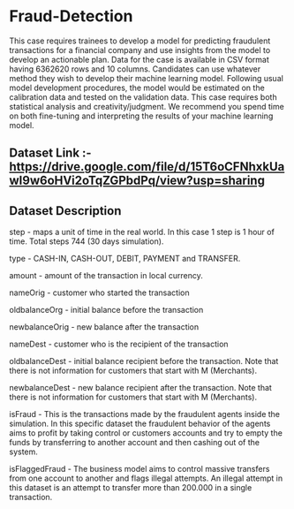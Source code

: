 # Fraud-Detection
This case requires trainees to develop a model for predicting fraudulent transactions for a
financial company and use insights from the model to develop an actionable plan. Data for the
case is available in CSV format having 6362620 rows and 10 columns.
Candidates can use whatever method they wish to develop their machine learning model.
Following usual model development procedures, the model would be estimated on the
calibration data and tested on the validation data. This case requires both statistical analysis and
creativity/judgment. We recommend you spend time on both fine-tuning and interpreting the
results of your machine learning model.

## Dataset Link :- https://drive.google.com/file/d/15T6oCFNhxkUawI9w6oHVi2oTqZGPbdPq/view?usp=sharing

## Dataset Description
step - maps a unit of time in the real world. In this case 1 step is 1 hour of time. Total steps 744 (30 days simulation).

type - CASH-IN, CASH-OUT, DEBIT, PAYMENT and TRANSFER.

amount - amount of the transaction in local currency.

nameOrig - customer who started the transaction

oldbalanceOrg - initial balance before the transaction

newbalanceOrig - new balance after the transaction

nameDest - customer who is the recipient of the transaction

oldbalanceDest - initial balance recipient before the transaction. Note that there is not information for customers that start with M (Merchants).

newbalanceDest - new balance recipient after the transaction. Note that there is not information for customers that start with M (Merchants).

isFraud - This is the transactions made by the fraudulent agents inside the simulation. In this specific dataset the fraudulent behavior of the agents aims to profit by taking control or customers accounts and try to empty the funds by transferring to another account and then cashing out of the system.

isFlaggedFraud - The business model aims to control massive transfers from one account to another and flags illegal attempts. An illegal attempt in this dataset is an attempt to transfer more than 200.000 in a single transaction.
